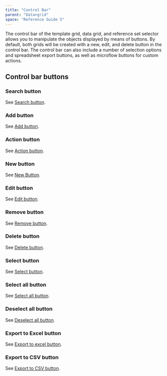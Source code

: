 ```yaml
---
title: "Control Bar"
parent: "Data+grid"
space: "Reference Guide 5"
---
```



The control bar of the template grid, data grid, and reference set selector allows you to manipulate the objects displayed by means of buttons. By default, both grids will be created with a new, edit, and delete button in the control bar. The control bar can also include a number of selection options and spreadsheet export buttons, as well as microflow buttons for custom actions. 

## Control bar buttons

### Search button

See [Search button](Search+button).

### Add button

See [Add button](Add+button).

### Action button

See [Action button](Grid+action+button).

### New button

See [New Button](Grid+New+Button).

### Edit button

See [Edit button](Edit+button).

### Remove button

See [Remove button](Remove+button).

### Delete button

See [Delete button](Delete+button).

### Select button

See [Select button](Select+button).

### Select all button

See [Select all button](Select+all+button).

### Deselect all button

See [Deselect all button](Deselect+all+button).

### Export to Excel button

See [Export to excel button](Export+to+excel+button).

### Export to CSV button

See [Export to CSV button](Export+to+CSV+button).
